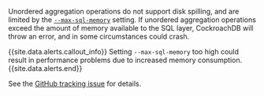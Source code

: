 Unordered aggregation operations do not support disk spilling, and are limited by the [`--max-sql-memory`](cockroach-start#general) setting. If unordered aggregation operations exceed the amount of memory available to the SQL layer, CockroachDB will throw an error, and in some circumstances could crash.

{{site.data.alerts.callout_info}}
Setting `--max-sql-memory` too high could result in performance problems due to increased memory consumption.
{{site.data.alerts.end}}

See the [GitHub tracking issue](https://github.com/cockroachdb/cockroach/issues/42485) for details.
